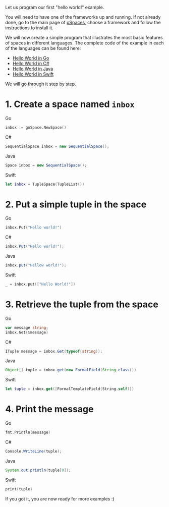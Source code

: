 Let us program our first "hello world!" example.

You will need to have one of the frameworks up and running. If not already done, go to the main page of [pSpaces](../), choose a framework and follow the instructions to install it. 

We will now create a simple program that illustrates the most basic features of spaces in different languages. The complete code of the example in each of the languages can be found here:
- [Hello World in Go](https://github.com/pSpaces/goSpace/blob/master/examples/HelloWorld/main.go)
- [Hello World in C#](https://github.com/pSpaces/dotSpace-Examples/blob/master/HelloWorld/Program.cs)
- [Hello World in Java](https://github.com/pSpaces/jSpace/blob/master/examples/HelloWorld/src/main/java/org/jspace/examples/helloworld/HelloWorld.java)
- [Hello World in Swift](https://github.com/pSpaces/SwiftSpace/blob/master/SwiftSpace/Examples/HelloWorld.swift)


We will go through it step by step.

# 1. Create a space named `inbox`

Go
```go
inbox := goSpace.NewSpace()
``` 
C#
```cs
SequentialSpace inbox = new SequentialSpace();
```
Java
```java
Space inbox = new SequentialSpace();
```
Swift
```swift
let inbox = TupleSpace(TupleList())
```

# 2. Put a simple tuple in the space

Go
```go
inbox.Put("Hello world!")
```
C#
```cs
inbox.Put("Hello world!");
```
Java
```java
inbox.put("Hellow world!");
```
Swift
```swift
_ = inbox.put(["Hello World!"])
```

# 3. Retrieve the tuple from the space

Go
```go
var message string;
inbox.Get(&message)
```
C#
```cs
ITuple message = inbox.Get(typeof(string));
```
Java
```java
Object[] tuple = inbox.get(new FormalField(String.class())
```
Swift
```swift
let tuple = inbox.get([FormalTemplateField(String.self)])
```


# 4. Print the message

Go
```go
fmt.Println(message)
```
C#
```cs
Console.WriteLine(tuple);
```
Java
```java
System.out.println(tuple[0]);
```
Swift
```swift
print(tuple)
```


If you got it, you are now ready for more examples :)
